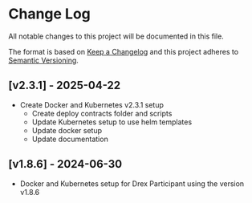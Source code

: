 # Change Log
All notable changes to this project will be documented in this file.
 
The format is based on [Keep a Changelog](http://keepachangelog.com/)
and this project adheres to [Semantic Versioning](http://semver.org/).

## [v2.3.1] - 2025-04-22
- Create Docker and Kubernetes v2.3.1 setup  
    - Create deploy contracts folder and scripts
    - Update Kubernetes setup to use helm templates
    - Update docker setup
    - Update documentation

## [v1.8.6] - 2024-06-30
- Docker and Kubernetes setup for Drex Participant using the version v1.8.6
